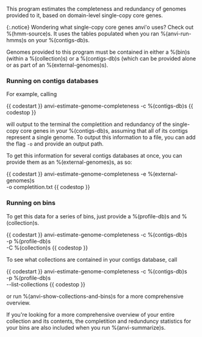 This program estimates the completeness and redundancy of genomes provided to it, based on domain-level single-copy core genes. 

{:.notice}
Wondering what single-copy core genes anvi'o uses? Check out %(hmm-source)s. It uses the tables populated when you ran %(anvi-run-hmms)s on your %(contigs-db)s. 

Genomes provided to this program must be contained in either a %(bin)s (within a %(collection)s) or a %(contigs-db)s (which can be provided alone or as part of an %(external-genomes)s). 

### Running on contigs databases 

For example, calling 

{{ codestart }}
anvi-estimate-genome-completeness -c %(contigs-db)s 
{{ codestop }}

will output to the terminal the completition and redundancy of the single-copy core genes in your %(contigs-db)s, assuming that all of its contigs represent a single genome. To output this information to a file, you can add the flag `-o` and provide an output path. 

To get this information for several contigs databases at once, you can provide them as an %(external-genomes)s, as so:

{{ codestart }}
anvi-estimate-genome-completeness -e %(external-genomes)s \
                                  -o completition.txt
{{ codestop }}

### Running on bins 

To get this data for a series of bins, just provide a %(profile-db)s and %(collection)s. 

{{ codestart }}
anvi-estimate-genome-completeness -c %(contigs-db)s \
                                  -p %(profile-db)s \
                                  -C %(collection)s 
{{ codestop }}

To see what collections are contained in your contigs database, call 

{{ codestart }}
anvi-estimate-genome-completeness -c %(contigs-db)s \
                                  -p %(profile-db)s \
                                  --list-collections
{{ codestop }}

or run %(anvi-show-collections-and-bins)s for a more comprehensive overview. 

If you're looking for a more comprehensive overview of your entire collection and its contents, the completition and redunduncy statistics for your bins are also included when you run %(anvi-summarize)s. 
